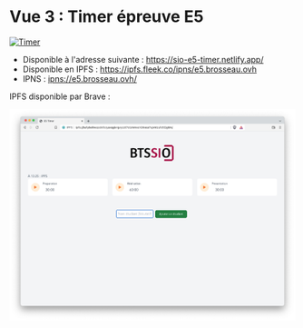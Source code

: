 # Vue 3 : Timer épreuve E5

[![Timer](https://img.youtube.com/vi/_cMkRmXe4sw/0.jpg)](https://www.youtube.com/watch?v=_cMkRmXe4sw)

- Disponible à l'adresse suivante : <https://sio-e5-timer.netlify.app/>
- Disponible en IPFS : <https://ipfs.fleek.co/ipns/e5.brosseau.ovh>
- IPNS : [ipns://e5.brosseau.ovh/](ipns://e5.brosseau.ovh/)

IPFS disponible par Brave :

![IPFS Brave](./brave_ipfs.png)
